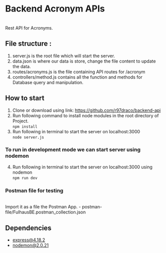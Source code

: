 # Backend Acronym APIs
<br>
Rest API for Acronyms.
<br> 

## File structure :
1. server.js is the root file which will start the server.
2. data.json is where our data is store, change the file content to update the data.
3. routes/acronyms.js is the file containing API routes for /acronym
4. controllers/method.js contains all the function and methods for Database query and manipulation.

## How to start
1. Clone or download using link: https://github.com/r97draco/backend-api
2. Run following command to install node modules in the root directory of Project.
<br>```npm install```
3. Run following in terminal to start the server on localhost:3000
<br>```node server.js```

### To run in development mode we can start server using nodemon
4. Run following in terminal to start the server on localhost:3000 using nodemon
<br>```npm run dev```

### Postman file for testing
<br>
Import it as a file the Postman App.
- postman-file/FulhausBE.postman_collection.json

## Dependencies
- express@4.18.2
- nodemon@2.0.21
